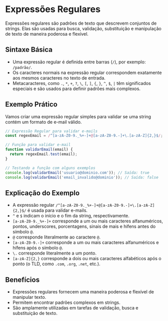 # Expressões Regulares

Expressões regulares são padrões de texto que descrevem conjuntos de strings. Elas são usadas para busca, validação, substituição e manipulação de texto de maneira poderosa e flexível.

## Sintaxe Básica

- Uma expressão regular é definida entre barras (`/`), por exemplo: `/padrão/`.
- Os caracteres normais na expressão regular correspondem exatamente aos mesmos caracteres no texto de entrada.
- Metacaracteres, como `.`, `*`, `+`, `?`, `\`, `[`, `]`, `{`, `}`, `^`, `$`, `|` têm significados especiais e são usados para definir padrões mais complexos.

## Exemplo Prático

Vamos criar uma expressão regular simples para validar se uma string contém um formato de e-mail válido.

```js
// Expressão Regular para validar e-mails
const regexEmail = /^[a-zA-Z0-9._%+-]+@[a-zA-Z0-9.-]+\.[a-zA-Z]{2,}$/;

// Função para validar e-mail
function validarEmail(email) {
  return regexEmail.test(email);
}

// Testando a função com alguns exemplos
console.log(validarEmail('usuario@dominio.com')); // Saída: true
console.log(validarEmail('email_invalido@dominio')); // Saída: false
```

## Explicação do Exemplo

- A expressão regular `/^[a-zA-Z0-9._%+-]+@[a-zA-Z0-9.-]+\.[a-zA-Z]{2,}$/` é usada para validar e-mails.
- `^` e `$` indicam o início e o fim da string, respectivamente.
- `[a-zA-Z0-9._%+-]+` corresponde a um ou mais caracteres alfanuméricos, pontos, underscores, porcentagens, sinais de mais e hífens antes do símbolo `@`.
- `@` corresponde literalmente ao caractere `@`.
- `[a-zA-Z0-9.-]+` corresponde a um ou mais caracteres alfanuméricos e hífens após o símbolo `@`.
- `\.` corresponde literalmente a um ponto.
- `[a-zA-Z]{2,}` corresponde a dois ou mais caracteres alfabéticos após o ponto (o TLD, como `.com`, `.org`, `.net`, etc.).

## Benefícios

- Expressões regulares fornecem uma maneira poderosa e flexível de manipular texto.
- Permitem encontrar padrões complexos em strings.
- São amplamente utilizadas em tarefas de validação, busca e substituição de texto.